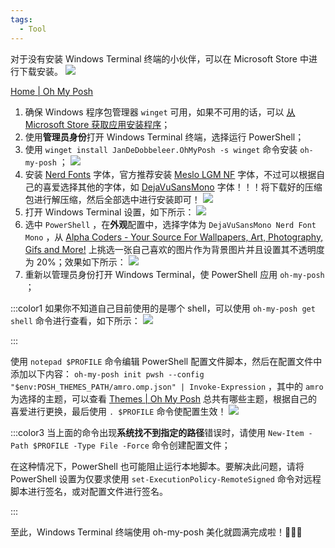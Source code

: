 ```yaml
---
tags:
  - Tool
---
```


对于没有安装 Windows Terminal 终端的小伙伴，可以在 Microsoft Store 中进行下载安装。
![](https://fastly.jsdelivr.net/gh/xihuanxiaorang/img/202308211514971.gif)

[Home | Oh My Posh](https://ohmyposh.dev/)

1. 确保 Windows 程序包管理器 `winget` 可用，如果不可用的话，可以 [从 Microsoft Store 获取应用安装程序](https://www.microsoft.com/p/app-installer/9nblggh4nns1#activetab=pivot:overviewtab)；
2. 使用**管理员身份**打开 Windows Terminal 终端，选择运行 PowerShell；
3. 使用 `winget install JanDeDobbeleer.OhMyPosh -s winget` 命令安装 `oh-my-posh` ；
![](https://fastly.jsdelivr.net/gh/xihuanxiaorang/img/202308211537335.png)
4. 安装 [Nerd Fonts](https://www.nerdfonts.com/) 字体，官方推荐安装 [Meslo LGM NF](https://github.com/ryanoasis/nerd-fonts/releases/download/v3.0.2/Meslo.zip) 字体，不过可以根据自己的喜爱选择其他的字体，如 [DejaVuSansMono](https://github.com/ryanoasis/nerd-fonts/releases/download/v3.0.2/DejaVuSansMono.zip) 字体！！！将下载好的压缩包进行解压缩，然后全部选中进行安装即可！
![](https://fastly.jsdelivr.net/gh/xihuanxiaorang/img/202308211552638.png)
5. 打开 Windows Terminal 设置，如下所示：
![](https://cdn.jsdelivr.net/gh/xihuanxiaorang/img/202402011429578.png)
6. 选中 `PowerShell` ，在**外观**配置中，选择字体为 `DejaVuSansMono Nerd Font Mono` ，从 [Alpha Coders - Your Source For Wallpapers, Art, Photography, Gifs and More!](https://alphacoders.com/) 上挑选一张自己喜欢的图片作为背景图片并且设置其不透明度为 20%；效果如下所示：
![](https://cdn.jsdelivr.net/gh/xihuanxiaorang/img/202402011512329.png)
7. 重新以管理员身份打开 Windows Terminal，使 PowerShell 应用 `oh-my-posh` ；

:::color1
如果你不知道自己目前使用的是哪个 shell，可以使用 `oh-my-posh get shell` 命令进行查看，如下所示：
![](https://cdn.jsdelivr.net/gh/xihuanxiaorang/img/202402011518817.png)

:::

使用 `notepad $PROFILE` 命令编辑 PowerShell 配置文件脚本，然后在配置文件中添加以下内容： `oh-my-posh init pwsh --config "$env:POSH_THEMES_PATH/amro.omp.json" | Invoke-Expression` ，其中的 `amro` 为选择的主题，可以查看 [Themes | Oh My Posh](https://ohmyposh.dev/docs/themes) 总共有哪些主题，根据自己的喜爱进行更换，最后使用 `. $PROFILE` 命令使配置生效！
![](https://cdn.jsdelivr.net/gh/xihuanxiaorang/img/202402011527292.png)

:::color3
当上面的命令出现**系统找不到指定的路径**错误时，请使用 `New-Item -Path $PROFILE -Type File -Force` 命令创建配置文件；

在这种情况下，PowerShell 也可能阻止运行本地脚本。要解决此问题，请将 PowerShell 设置为仅要求使用 `set-ExecutionPolicy-RemoteSigned` 命令对远程脚本进行签名，或对配置文件进行签名。

:::

至此，Windows Terminal 终端使用 oh-my-posh 美化就圆满完成啦！🎉🎉🎉
